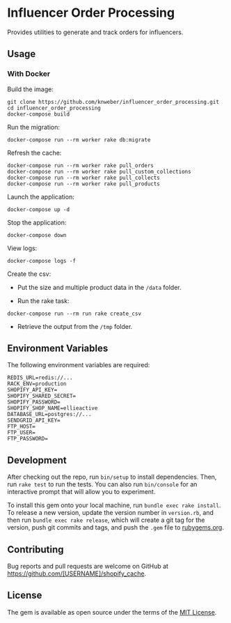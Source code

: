 # Influencer Order Processing
Provides utilities to generate and track orders for influencers.

## Usage

### With Docker

Build the image:
```shell
git clone https://github.com/knweber/influencer_order_processing.git
cd influencer_order_processing
docker-compose build
```

Run the migration:
```shell
docker-compose run --rm worker rake db:migrate
```

Refresh the cache:
```shell
docker-compose run --rm worker rake pull_orders
docker-compose run --rm worker rake pull_custom_collections
docker-compose run --rm worker rake pull_collects
docker-compose run --rm worker rake pull_products
```

Launch the application:
```
docker-compose up -d
```

Stop the application:
```
docker-compose down
```

View logs:
```
docker-compose logs -f
```

Create the csv:
* Put the size and multiple product data in the `/data` folder.

* Run the rake task:
```
docker-compose run --rm run rake create_csv
```

* Retrieve the output from the `/tmp` folder.


## Environment Variables
The following environment variables are required:

```
REDIS_URL=redis://...
RACK_ENV=production
SHOPIFY_API_KEY=
SHOPIFY_SHARED_SECRET=
SHOPIFY_PASSWORD=
SHOPIFY_SHOP_NAME=ellieactive
DATABASE_URL=postgres://...
SENDGRID_API_KEY=
FTP_HOST=
FTP_USER=
FTP_PASSWORD=
```

## Development

After checking out the repo, run `bin/setup` to install dependencies. Then, run `rake test` to run the tests. You can also run `bin/console` for an interactive prompt that will allow you to experiment.

To install this gem onto your local machine, run `bundle exec rake install`. To release a new version, update the version number in `version.rb`, and then run `bundle exec rake release`, which will create a git tag for the version, push git commits and tags, and push the `.gem` file to [rubygems.org](https://rubygems.org).

## Contributing

Bug reports and pull requests are welcome on GitHub at https://github.com/[USERNAME]/shopify_cache.

## License

The gem is available as open source under the terms of the [MIT License](https://opensource.org/licenses/MIT).

